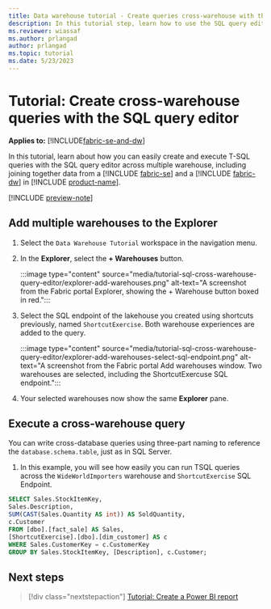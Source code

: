 ```yaml
---
title: Data warehouse tutorial - Create queries cross-warehouse with the SQL query editor
description: In this tutorial step, learn how to use the SQL query editor to write cross-warehouse queries.
ms.reviewer: wiassaf
ms.author: prlangad
author: prlangad
ms.topic: tutorial
ms.date: 5/23/2023
---
```


# Tutorial: Create cross-warehouse queries with the SQL query editor

**Applies to:** [!INCLUDE[fabric-se-and-dw](includes/applies-to-version/fabric-se-and-dw.md)]

In this tutorial, learn about how you can easily create and execute T-SQL queries with the SQL query editor across multiple warehouse, including joining together data from a [!INCLUDE [fabric-se](includes/fabric-se.md)] and a [!INCLUDE [fabric-dw](includes/fabric-dw.md)] in [!INCLUDE [product-name](../includes/product-name.md)].

[!INCLUDE [preview-note](../includes/preview-note.md)]

## Add multiple warehouses to the Explorer

1. Select the `Data Warehouse Tutorial` workspace in the navigation menu.
1. In the **Explorer**, select the **+ Warehouses** button.

    :::image type="content" source="media/tutorial-sql-cross-warehouse-query-editor/explorer-add-warehouses.png" alt-text="A screenshot from the Fabric portal Explorer, showing the + Warehouse button boxed in red.":::

1. Select the SQL endpoint of the lakehouse you created using shortcuts previously, named `ShortcutExercise`. Both warehouse experiences are added to the query.

    :::image type="content" source="media/tutorial-sql-cross-warehouse-query-editor/explorer-add-warehouses-select-sql-endpoint.png" alt-text="A screenshot from the Fabric portal Add warehouses window. Two warehouses are selected, including the ShortcutExercuse SQL endpoint.":::

1. Your selected warehouses now show the same **Explorer** pane.

## Execute a cross-warehouse query

You can write cross-database queries using three-part naming to reference the `database.schema.table`, just as in SQL Server.

1. In this example, you will see how easily you can run TSQL queries across the `WideWorldImporters` warehouse and `ShortcutExercise` SQL Endpoint.

```sql
SELECT Sales.StockItemKey, 
Sales.Description, 
SUM(CAST(Sales.Quantity AS int)) AS SoldQuantity, 
c.Customer
FROM [dbo].[fact_sale] AS Sales,
[ShortcutExercise].[dbo].[dim_customer] AS c
WHERE Sales.CustomerKey = c.CustomerKey
GROUP BY Sales.StockItemKey, [Description], c.Customer;
```

## Next steps

> [!div class="nextstepaction"]
> [Tutorial: Create a Power BI report](tutorial-power-bi-report.md)
